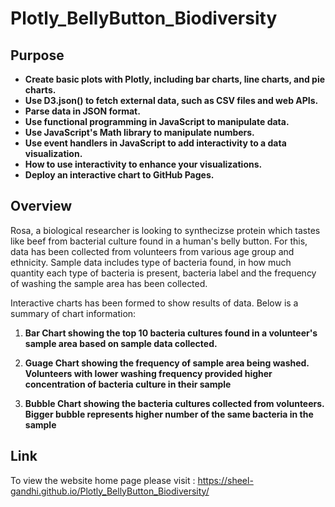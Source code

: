 # Plotly_BellyButton_Biodiversity

## Purpose

* **Create basic plots with Plotly, including bar charts, line charts, and pie charts.**
* **Use D3.json() to fetch external data, such as CSV files and web APIs.**
* **Parse data in JSON format.**
* **Use functional programming in JavaScript to manipulate data.**
* **Use JavaScript's Math library to manipulate numbers.**
* **Use event handlers in JavaScript to add interactivity to a data visualization.**
* **How to use interactivity to enhance your visualizations.**
* **Deploy an interactive chart to GitHub Pages.**

## Overview

Rosa, a biological researcher is looking to synthecizse protein which tastes like beef from bacterial culture found in a human's belly button. For this, data has been collected from volunteers from various age group and ethnicity. Sample data includes type of bacteria found, in how much quantity each type of bacteria is present, bacteria label and the frequency of washing the sample area has been collected. 

Interactive charts has been formed to show results of data. Below is a summary of chart information:

1. **Bar Chart showing the top 10 bacteria cultures found in a volunteer's sample area based on sample data collected.**

2. **Guage Chart showing the frequency of sample area being washed. Volunteers with lower washing frequency provided higher concentration of bacteria culture in their sample**

3. **Bubble Chart showing the bacteria cultures collected from volunteers. Bigger bubble represents higher number of the same bacteria in the sample**

## Link

To view the website home page please visit : https://sheel-gandhi.github.io/Plotly_BellyButton_Biodiversity/
